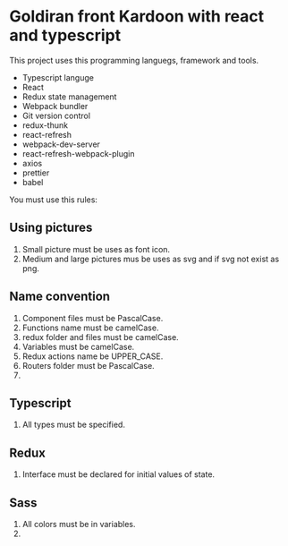 # Goldiran front Kardoon with react and typescript

This project uses this programming languegs, framework and tools.

- Typescript languge
- React
- Redux state management
- Webpack bundler
- Git version control
- redux-thunk
- react-refresh
- webpack-dev-server
- react-refresh-webpack-plugin
- axios
- prettier
- babel

You must use this rules:

## Using pictures

1. Small picture must be uses as font icon.
2. Medium and large pictures mus be uses as svg and if svg not exist as png.

## Name convention

1. Component files must be PascalCase.
2. Functions name must be camelCase.
3. redux folder and files must be camelCase.
4. Variables must be camelCase.
5. Redux actions name be UPPER_CASE.
6. Routers folder must be PascalCase.
7.

## Typescript

1. All types must be specified.

## Redux

1. Interface must be declared for initial values of state.

## Sass

1. All colors must be in variables.
2.
